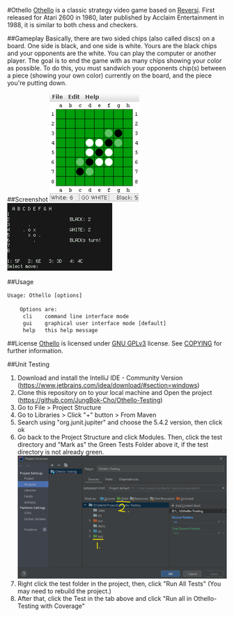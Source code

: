 #Othello
[Othello](http://en.wikipedia.org/wiki/Othello_\(video_game\)) is a classic strategy video game based on [Reversi](http://en.wikipedia.org/wiki/Reversi). First released for Atari 2600 in 1980, later published by Acclaim Entertainment in 1988, it is similar to both chess and checkers.
<br>

##Gameplay
Basically, there are two sided chips (also called discs) on a board. One side is black, and one side is white. Yours are the black chips and your opponents are the white. You can play the computer or another player. The goal is to end the game with as many chips showing your color as possible. To do this, you must sandwich your opponents chip(s) between a piece (showing your own color) currently on the board, and the piece you're putting down.

##Screenshot
![gui_othello](shots/mid_shot.png)
<br/>
![cli_othello](shots/cli_shot.png)

##Usage

	Usage: Othello [options]

		Options are:
		 cli	command line interface mode
		 gui	graphical user interface mode [default]
		 help	this help message


##License
[Othello](https://github.com/c00kiemon5ter/Othello) is licensed under [GNU GPLv3](http://www.gnu.org/licenses/gpl.txt) license. See [COPYING](https://github.com/c00kiemon5ter/Othello/blob/master/COPYING) for further information.

##Unit Testing
1. Download and install the IntelliJ IDE - Community Version
   (https://www.jetbrains.com/idea/download/#section=windows)
2. Clone this repository on to your local machine and Open the project
   (https://github.com/JungBok-Cho/Othello-Testing)
3. Go to File > Project Structure
4. Go to Libraries > Click "+" button > From Maven
5. Search using "org.junit.jupiter" and choose the 5.4.2 version, then click ok
6. Go back to the Project Structure and click Modules. Then, click the test directory and "Mark as" the Green Tests Folder above it, if the test directory is not already green.
![cli_othello](shots/img.png)
7. Right click the test folder in the project, then, click "Run All Tests"
   (You may need to rebuild the project.)
8. After that, click the Test in the tab above and click "Run all in Othello-Testing with Coverage"  